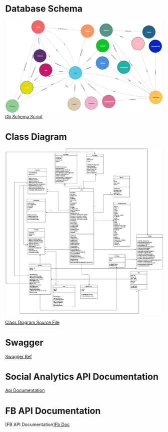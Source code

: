 <!-- TITLE: Technical Documentation -->

# Database Schema
![Graph](/uploads/technical-diagrams/graph.png "Graph")
[Db Schema Script](/uploads/technical-diagrams/db-schema-script.cypher "Db Schema Script")


# Class Diagram
![Class Diagram](/uploads/technical-diagrams/updated-class-diagram-1.png "Updated Class Diagram 1")

[Class Diagram Source File](/uploads/technical-diagrams/updated-class-diagram-4.drawio "Updated Class Diagram 4")


# Swagger
[Swagger Ref](/uploads/technical-diagrams/swagger-ref.yaml "Swagger Ref")


# Social Analytics API Documentation
[Api Documentation](/uploads/api-documentation-1.pdf "Api Documentation 1")


# FB API Documentation
[FB API Documentation][Fb Doc](/uploads/test-1/fb-doc.pdf "Fb Doc")